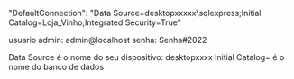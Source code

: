 
"DefaultConnection": "Data Source=desktopxxxxx\\sqlexpress;Initial Catalog=Loja_Vinho;Integrated Security=True"


usuario admin: admin@localhost
senha: Senha#2022

Data Source é o nome do seu dispositivo: desktopxxxx
Initial Catalog= é o nome do banco de dados